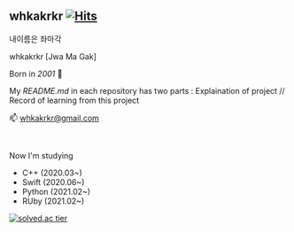 <!--
**whkakrkr/whkakrkr** is a ✨ _special_ ✨ repository because its `README.md` (this file) appears on your GitHub profile.
-->
## whkakrkr  [![Hits](https://hits.seeyoufarm.com/api/count/incr/badge.svg?url=https%3A%2F%2Fgithub.com%2Fwhkakrkr&count_bg=%23000000&title_bg=%23FAB0B0&icon=lg.svg&icon_color=%23000000&title=hits&edge_flat=false)](https://hits.seeyoufarm.com)   

내이름은 좌마각   

whkakrkr [Jwa Ma Gak]  

Born in *2001* :cake:   

My *README.md* in each repository has two parts : Explaination of project // Record of learning from this project  

📫 whkakrkr@gmail.com    

</br>

Now I'm studying
- C++ (2020.03~)
- Swift (2020.06~)
- Python (2021.02~)
- RUby (2021.02~)

[![solved.ac tier](http://mazassumnida.wtf/api/generate_badge?boj=whkakrkr)](https://solved.ac/whkakrkr)   
